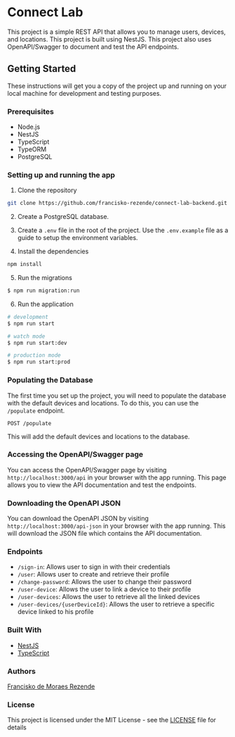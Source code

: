 # Connect Lab

This project is a simple REST API that allows you to manage users, devices, and locations. This project is built using NestJS. This project also uses OpenAPI/Swagger to document and test the API endpoints.

## Getting Started

These instructions will get you a copy of the project up and running on your local machine for development and testing purposes.

### Prerequisites

- Node.js
- NestJS
- TypeScript
- TypeORM
- PostgreSQL

### Setting up and running the app

1. Clone the repository

```bash
git clone https://github.com/francisko-rezende/connect-lab-backend.git
```

2. Create a PostgreSQL database.
3. Create a `.env` file in the root of the project. Use the `.env.example` file as a guide to setup the environment variables.

4. Install the dependencies

```bash
npm install
```

5. Run the migrations

```bash
$ npm run migration:run
```

6. Run the application

```bash
# development
$ npm run start

# watch mode
$ npm run start:dev

# production mode
$ npm run start:prod
```

### Populating the Database

The first time you set up the project, you will need to populate the database with the default devices and locations. To do this, you can use the `/populate` endpoint.

```
POST /populate
```

This will add the default devices and locations to the database.

### Accessing the OpenAPI/Swagger page

You can access the OpenAPI/Swagger page by visiting `http://localhost:3000/api` in your browser with the app running. This page allows you to view the API documentation and test the endpoints.

### Downloading the OpenAPI JSON

You can download the OpenAPI JSON by visiting `http://localhost:3000/api-json` in your browser with the app running. This will download the JSON file which contains the API documentation.

### Endpoints

- `/sign-in`: Allows user to sign in with their credentials
- `/user`: Allows user to create and retrieve their profile
- `/change-password`: Allows the user to change their password
- `/user-device`: Allows the user to link a device to their profile
- `/user-devices`: Allows the user to retrieve all the linked devices
- `/user-devices/{userDeviceId}`: Allows the user to retrieve a specific device linked to his profile

### Built With

- [NestJS](https://nestjs.com/)
- [TypeScript](https://www.typescriptlang.org/)

### Authors

[Francisko de Moraes Rezende](https://www.linkedin.com/in/francisko-rezende/)

### License

This project is licensed under the MIT License - see the [LICENSE](LICENSE) file for details
